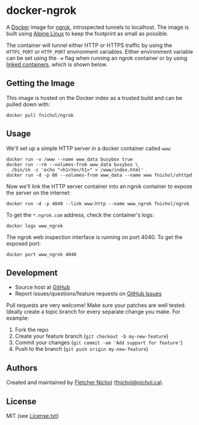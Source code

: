 # docker-ngrok

A [Docker][docker] image for [ngrok][ngrok], introspected tunnels to localhost. The image is built using [Alpine Linux][alpine] to keep the footprint as small as possible.

The container will tunnel either HTTP or HTTPS traffic by using the `HTTPS_PORT` or `HTTP_PORT` environment variables. Either environment variable can be set using the `-e` flag when running an ngrok container or by using [linked containers](https://docs.docker.com/userguide/dockerlinks/#container-linking), which is shown below.

## Getting the Image

This image is hosted on the Docker index as a trusted build and can be pulled down with:

    docker pull fnichol/ngrok

## Usage

We'll set up a simple HTTP server in a docker container called `www`:

    docker run -v /www --name www_data busybox true
    docker run --rm --volumes-from www_data busybox \
      /bin/sh -c 'echo "<h1>Yo</h1>" > /www/index.html'
    docker run -d -p 80 --volumes-from www_data --name www fnichol/uhttpd

Now we'll link the HTTP server container into an ngrok container to expose the server on the internet:

    docker run -d -p 4040 --link www:http --name www_ngrok fnichol/ngrok

To get the `*.ngrok.com` address, check the container's logs:

    docker logs www_ngrok

The ngrok web inspection interface is running on port 4040. To get the exposed port:

    docker port www_ngrok 4040

## Development

* Source host at [GitHub][repo]
* Report issues/questions/feature requests on [GitHub Issues][issues]

Pull requests are very welcome! Make sure your patches are well tested. Ideally create a topic branch for every separate change you make. For example:

1. Fork the repo
2. Create your feature branch (`git checkout -b my-new-feature`)
3. Commit your changes (`git commit -am 'Add support for feature'`)
4. Push to the branch (`git push origin my-new-feature`)

## Authors

Created and maintained by [Fletcher Nichol][fnichol] (<fnichol@nichol.ca>).

## License

MIT (see [License.txt][license])

[fnichol]:  https://github.com/fnichol
[repo]:     https://github.com/fnichol/docker-ngrok
[issues]:   https://github.com/fnichol/docker-ngrok/issues
[license]:  https://github.com/fnichol/docker-ngrok/blob/master/License.txt

[docker]:           https://www.docker.io/
[alpine]:           https://hub.docker.com/_/alpine/
[ngrok]:            https://ngrok.com/
